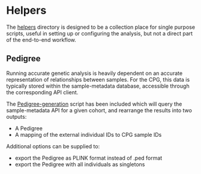 # Helpers

The [helpers](../helpers) directory is designed to be a collection place for single purpose scripts, useful
in setting up or configuring the analysis, but not a direct part of the end-to-end workflow.

## Pedigree

Running accurate genetic analysis is heavily dependent on an accurate representation of relationships between samples.
For the CPG, this data is typically stored within the sample-metadata database, accessible through the corresponding API
client.

The [Pedigree-generation](../helpers/pedigree_from_sample_metadata.py) script has been included which
will query the sample-metadata API for a given cohort, and rearrange the results into two outputs:

- A Pedigree
- A mapping of the external individual IDs to CPG sample IDs

Additional options can be supplied to:

- export the Pedigree as PLINK format instead of .ped format
- export the Pedigree with all individuals as singletons
